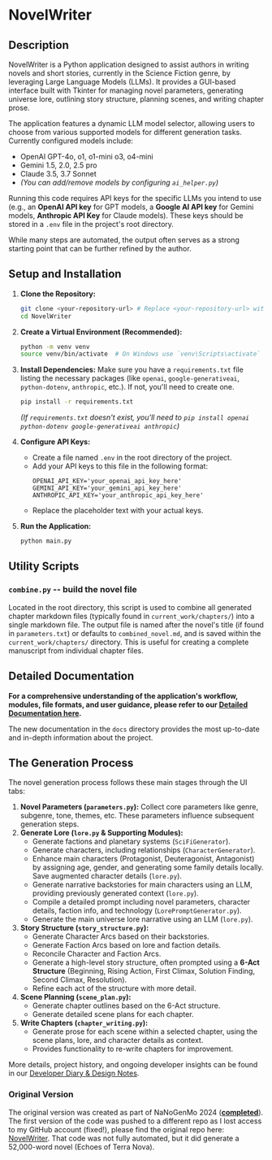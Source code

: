 # NovelWriter

## Description

NovelWriter is a Python application designed to assist authors in writing novels and short stories, currently in the Science Fiction genre, by leveraging Large Language Models (LLMs). It provides a GUI-based interface built with Tkinter for managing novel parameters, generating universe lore, outlining story structure, planning scenes, and writing chapter prose.

The application features a dynamic LLM model selector, allowing users to choose from various supported models for different generation tasks. Currently configured models include:

*   OpenAI GPT-4o, o1, o1-mini o3, o4-mini
*   Gemini 1.5, 2.0, 2.5 pro
*   Claude 3.5, 3.7 Sonnet
*   *(You can add/remove models by configuring `ai_helper.py`)*

Running this code requires API keys for the specific LLMs you intend to use (e.g., an **OpenAI API key** for GPT models, a **Google AI API key** for Gemini models, **Anthropic API Key** for Claude models). These keys should be stored in a `.env` file in the project's root directory.

While many steps are automated, the output often serves as a strong starting point that can be further refined by the author.

## Setup and Installation

1.  **Clone the Repository:**
    ```bash
    git clone <your-repository-url> # Replace <your-repository-url> with the actual URL
    cd NovelWriter
    ```

2.  **Create a Virtual Environment (Recommended):**
    ```bash
    python -m venv venv
    source venv/bin/activate  # On Windows use `venv\Scripts\activate`
    ```

3.  **Install Dependencies:**
    Make sure you have a `requirements.txt` file listing the necessary packages (like `openai`, `google-generativeai`, `python-dotenv`, `anthropic`, etc.). If not, you'll need to create one.
    ```bash
    pip install -r requirements.txt
    ```
    *(If `requirements.txt` doesn't exist, you'll need to `pip install openai python-dotenv google-generativeai anthropic`)*

4.  **Configure API Keys:**
    *   Create a file named `.env` in the root directory of the project.
    *   Add your API keys to this file in the following format:
        ```dotenv
        OPENAI_API_KEY='your_openai_api_key_here'
        GEMINI_API_KEY='your_gemini_api_key_here'
        ANTHROPIC_API_KEY='your_anthropic_api_key_here'
        ```
    *   Replace the placeholder text with your actual keys.

5.  **Run the Application:**
    ```bash
    python main.py
    ```

## Utility Scripts

### `combine.py` -- build the novel file

Located in the root directory, this script is used to combine all generated chapter markdown files (typically found in `current_work/chapters/`) into a single markdown file. The output file is named after the novel's title (if found in `parameters.txt`) or defaults to `combined_novel.md`, and is saved within the `current_work/chapters/` directory. This is useful for creating a complete manuscript from individual chapter files.

## Detailed Documentation

**For a comprehensive understanding of the application's workflow, modules, file formats, and user guidance, please refer to our [Detailed Documentation here](./docs/README.md).**

The new documentation in the `docs` directory provides the most up-to-date and in-depth information about the project.

## The Generation Process

The novel generation process follows these main stages through the UI tabs:

1.  **Novel Parameters (`parameters.py`):** Collect core parameters like genre, subgenre, tone, themes, etc. These parameters influence subsequent generation steps.
2.  **Generate Lore (`lore.py` & Supporting Modules):**
    *   Generate factions and planetary systems (`SciFiGenerator`).
    *   Generate characters, including relationships (`CharacterGenerator`).
    *   Enhance main characters (Protagonist, Deuteragonist, Antagonist) by assigning age, gender, and generating some family details locally. Save augmented character details (`lore.py`).
    *   Generate narrative backstories for main characters using an LLM, providing previously generated context (`lore.py`).
    *   Compile a detailed prompt including novel parameters, character details, faction info, and technology (`LorePromptGenerator.py`).
    *   Generate the main universe lore narrative using an LLM (`lore.py`).
3.  **Story Structure (`story_structure.py`):**
    *   Generate Character Arcs based on their backstories.
    *   Generate Faction Arcs based on lore and faction details.
    *   Reconcile Character and Faction Arcs.
    *   Generate a high-level story structure, often prompted using a **6-Act Structure** (Beginning, Rising Action, First Climax, Solution Finding, Second Climax, Resolution).
    *   Refine each act of the structure with more detail.
4.  **Scene Planning (`scene_plan.py`):**
    *   Generate chapter outlines based on the 6-Act structure.
    *   Generate detailed scene plans for each chapter.
5.  **Write Chapters (`chapter_writing.py`):**
    *   Generate prose for each scene within a selected chapter, using the scene plans, lore, and character details as context.
    *   Provides functionality to re-write chapters for improvement.

More details, project history, and ongoing developer insights can be found in our [Developer Diary & Design Notes](./docs/discussion.md).

### Original Version

The original version was created as part of NaNoGenMo 2024 ([**completed**](https://github.com/NaNoGenMo/2024/issues/31)). The first version of the code was pushed to a different repo as I lost access to my GitHub account (fixed!), please find the original repo here: [NovelWriter](https://github.com/edthomson/NovelWriter). That code was not fully automated, but it did generate a 52,000-word novel (Echoes of Terra Nova).

